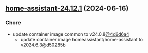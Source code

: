 

## [home-assistant-24.12.1](https://github.com/cyr-ius/truenas-charts/compare/home-assistant-24.12.0...home-assistant-24.12.1) (2024-06-16)

### Chore

- update container image common to v24.0.8[@4d6d6a4](https://github.com/4d6d6a4)
  - update container image homeassistant/home-assistant to v2024.6.3[@d50285b](https://github.com/d50285b)
  
  